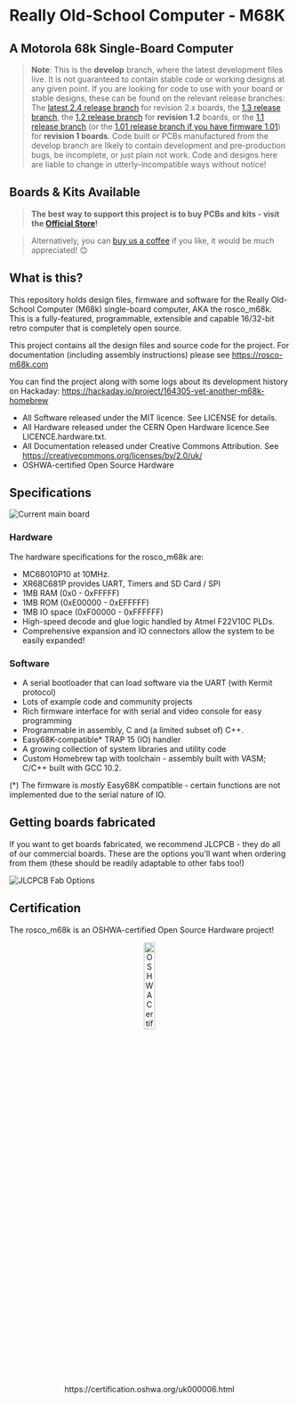 # Really Old-School Computer - M68K
## A Motorola 68k Single-Board Computer

> **Note**: This is the **develop** branch, where the latest development files live. It is not guaranteed to contain stable code or working designs at any given point. If you are looking for code to use with your board or stable designs, these can be found on the relevant release branches: The [latest 2.4 release branch](https://github.com/rosco-m68k/rosco_m68k/tree/release/version-2.4) for revision 2.x boards, the [1.3 release branch](https://github.com/rosco-m68k/rosco_m68k/tree/release/version-1.3), the [1.2 release branch](https://github.com/rosco-m68k/rosco_m68k/tree/release/revision-1.2) for **revision 1.2** boards, or the [1.1 release branch](https://github.com/rosco-m68k/rosco_m68k/tree/release/revision-1.1) (or the [1.01 release branch if you have firmware 1.01](https://github.com/rosco-m68k/rosco_m68k/tree/release/revision-1.01)) for **revision 1 boards**. Code built or PCBs manufactured from the develop branch are likely to contain development and pre-production bugs, be incomplete, or just plain not work. Code and designs here are liable to change in utterly-incompatible ways without notice!

## Boards & Kits Available

> **The best way to support this project is to buy PCBs and kits - visit the <a href='https://store.rosco-m68k.com'>Official Store</a>!**

> Alternatively, you can <a href="https://ko-fi.com/rosco_m68k">buy us a coffee</a> if you like, it would be much appreciated! 😊

## What is this?

This repository holds design files, firmware and software for the Really Old-School Computer 
(M68k) single-board computer, AKA the rosco_m68k. This is a fully-featured, programmable,
extensible and capable 16/32-bit retro computer that is completely open source.

This project contains all the design files and source code for the project. For 
documentation (including assembly instructions) please see https://rosco-m68k.com

You can find the project along with some logs about its development history
on Hackaday: https://hackaday.io/project/164305-yet-another-m68k-homebrew

* All Software released under the MIT licence. See LICENSE for details.
* All Hardware released under the CERN Open Hardware licence.See LICENCE.hardware.txt.
* All Documentation released under Creative Commons Attribution. See https://creativecommons.org/licenses/by/2.0/uk/
* OSHWA-certified Open Source Hardware

## Specifications

![Current main board](images/mainboard-2.1.jpg)

### Hardware

The hardware specifications for the rosco_m68k are:

* MC68010P10 at 10MHz.
* XR68C681P provides UART, Timers and SD Card / SPI
* 1MB RAM (0x0 - 0xFFFFF)
* 1MB ROM (0xE00000 - 0xEFFFFF)
* 1MB IO space (0xF00000 - 0xFFFFFF)
* High-speed decode and glue logic handled by Atmel F22V10C PLDs.
* Comprehensive expansion and IO connectors allow the system to be easily expanded!

### Software

* A serial bootloader that can load software via the UART (with Kermit protocol)
* Lots of example code and community projects
* Rich firmware interface for with serial and video console for easy programming
* Programmable in assembly, C and (a limited subset of) C++.
* Easy68K-compatible* TRAP 15 (IO) handler
* A growing collection of system libraries and utility code
* Custom Homebrew tap with toolchain - assembly built with VASM; C/C++ built with GCC 10.2.

(*) The firmware is _mostly_ Easy68K compatible - certain functions are not implemented due to the serial nature of IO.

## Getting boards fabricated

If you want to get boards fabricated, we recommend JLCPCB - they do all of our commercial boards. 
These are the options you'll want when ordering from them (these should be readily adaptable to other fabs too!)

![JLCPCB Fab Options](images/jlcpcb-options.png)

## Certification

The rosco_m68k is an OSHWA-certified Open Source Hardware project!

<p align='center'>
<img alt='OSHWA Certified' src='/images/oshwa.png?raw=true' title='OSHWA Certification UK000006' width='20%'>
</p>
<p align='center'>
https://certification.oshwa.org/uk000006.html
</p>
